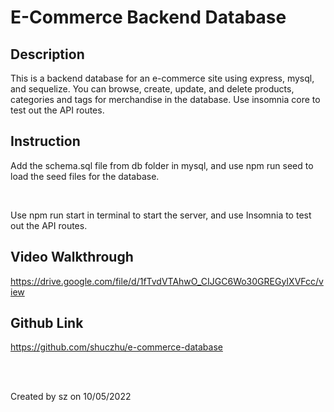 # E-Commerce Backend Database

## Description 
This is a backend database for an e-commerce site using express, mysql, and sequelize. You can browse, create, update, and delete products, categories and tags for merchandise in the database. Use insomnia core to test out the API routes. 

## Instruction
Add the schema.sql file from db folder in mysql, and use npm run seed to load the seed files for the database. 

</br>

Use npm run start in terminal to start the server, and use Insomnia to test out the API routes. 

## Video Walkthrough

https://drive.google.com/file/d/1fTvdVTAhwO_CIJGC6Wo30GREGyIXVFcc/view

## Github Link

https://github.com/shuczhu/e-commerce-database

</br></br>

Created by sz on 10/05/2022
